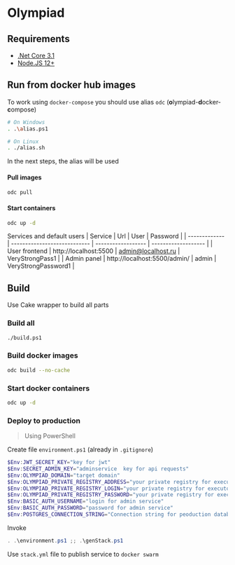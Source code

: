 # Olympiad

## Requirements

* [.Net Core 3.1](https://dotnet.microsoft.com/download)
* [Node.JS 12+](https://nodejs.org/en/)

## Run from docker hub images

To work using `docker-compose` you should use alias `odc` (**o**lympiad-**d**ocker-**c**ompose)
```bash
# On Windows
. .\alias.ps1

# On Linux
. ./alias.sh
```
In the next steps, the alias will be used
#### Pull images
```bash
odc pull
```

#### Start containers
```bash
odc up -d
```
Services and default users
| Service       | Url                          | User               | Password            |
| ------------- | ---------------------------- | ------------------ | ------------------- |
| User frontend | http://localhost:5500        | admin@localhost.ru | VeryStrongPass1     |
| Admin panel   | http://localhost:5500/admin/ | admin              | VeryStrongPassword1 |

## Build

Use Cake wrapper to build all parts

### Build all
```bash
./build.ps1
```

### Build docker images

```bash
odc build --no-cache
```

### Start docker containers

```bash
odc up -d
```

### Deploy to production
> Using PowerShell

Create file `environment.ps1` (already in `.gitignore`)
```powershell
$Env:JWT_SECRET_KEY="key for jwt"
$Env:SECRET_ADMIN_KEY="adminservice  key for api requests"
$Env:OLYMPIAD_DOMAIN="target domain"
$Env:OLYMPIAD_PRIVATE_REGISTRY_ADDRESS="your private registry for executor domain"
$Env:OLYMPIAD_PRIVATE_REGISTRY_LOGIN="your private registry for executor login"
$Env:OLYMPIAD_PRIVATE_REGISTRY_PASSWORD="your private registry for executor password"
$Env:BASIC_AUTH_USERNAME="login for admin service"
$Env:BASIC_AUTH_PASSWORD="password for admin service"
$Env:POSTGRES_CONNECTION_STRING="Connection string for peoduction database"
```

Invoke
```powershell
. .\environment.ps1 ;; .\genStack.ps1
```

Use `stack.yml` file to publish service to `docker swarm`
